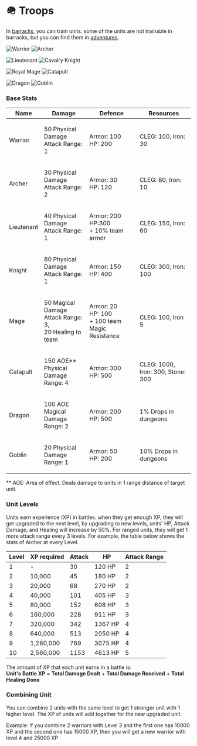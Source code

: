 # 🪖 Troops

In [barracks](buildings.md#barracks), you can train units. some of the units are not trainable in barracks, but you can find them in [adventures](battles.md).

![Warrior](<../.gitbook/assets/10 (2).png>) ![Archer](../.gitbook/assets/archer.png)

![Lieutenant](../.gitbook/assets/Lieutenant.png) ![Cavalry Knight](../.gitbook/assets/Knight.png)

![Royal Mage](../.gitbook/assets/32.png) ![Catapult](../.gitbook/assets/Catapult.png)

![Dragon](../.gitbook/assets/59.png) ![Goblin](../.gitbook/assets/Goblin.png)

### Base Stats

| Name       | Damage                                                             | Defence                                                    | Resources                         |
| ---------- | ------------------------------------------------------------------ | ---------------------------------------------------------- | --------------------------------- |
| Warrior    | <p>50 Physical Damage<br>Attack Range: 1</p>                       | <p>Armor: 100<br>HP: 200</p>                               | CLEG: 100, Iron: 30               |
| Archer     | <p>30 Physical Damage<br>Attack Range: 2</p>                       | <p>Armor: 30<br>HP: 120</p>                                | CLEG: 80, Iron: 10                |
| Lieutenant | <p>40 Physical Damage<br>Attack Range: 1</p>                       | <p>Armor: 200<br>HP:300<br>+ 10% team armor</p>            | CLEG: 150, Iron: 60               |
| Knight     | <p>80 Physical Damage<br>Attack Range: 1</p>                       | <p>Armor: 150<br>HP: 400</p>                               | CLEG: 300, Iron: 100              |
| Mage       | <p>50 Magical Damage<br>Attack Range: 3,<br>20 Healing to team</p> | <p>Armor: 20<br>HP: 100<br>+ 100 team Magic Resistance</p> | CLEG: 100, Iron 5                 |
| Catapult   | <p>150 AOE** Physical Damage<br>Range: 4</p>                       | <p>Armor: 300<br>HP: 500</p>                               | CLEG: 1000, Iron: 300, Stone: 300 |
| Dragon     | <p>100 AOE Magical Damage<br>Range: 2</p>                          | <p>Armor: 200<br>HP: 500</p>                               | 1% Drops in dungeons              |
| Goblin     | <p>20 Physical Damage<br>Range: 1</p>                              | <p>Armor: 50<br>HP: 200</p>                                | 10% Drops in dungeons             |

\*\* AOE: Area of effect. Deals damage to units in 1 range distance of target unit.

### Unit Levels

Units earn experience (XP) in battles. when they get enough XP, they will get upgraded to the next level, by upgrading to new levels, units' HP, Attack Damage, and Healing will increase by 50%. For ranged units, they will get 1 more attack range every 3 levels. For example, the table below shows the stats of Archer at every Level.

| Level | XP required | Attack | HP      | Attack Range |
| ----- | ----------- | ------ | ------- | ------------ |
| 1     | -           | 30     | 120 HP  | 2            |
| 2     | 10,000      | 45     | 180 HP  | 2            |
| 3     | 20,000      | 68     | 270 HP  | 2            |
| 4     | 40,000      | 101    | 405 HP  | 3            |
| 5     | 80,000      | 152    | 608 HP  | 3            |
| 6     | 160,000     | 228    | 911 HP  | 3            |
| 7     | 320,000     | 342    | 1367 HP | 4            |
| 8     | 640,000     | 513    | 2050 HP | 4            |
| 9     | 1,280,000   | 769    | 3075 HP | 4            |
| 10    | 2,560,000   | 1153   | 4613 HP | 5            |

The amount of XP that each unit earns in a battle is:\
**Unit's** **Battle XP** = **Total Damage Dealt** + **Total Damage Received** + **Total Healing Done**

### Combining Unit

You can combine 2 units with the same level to get 1 stronger unit with 1 higher level. The XP of units will add together for the new upgraded unit.

Example: if you combine 2 warriors with Level 3 and the first one has 10000 XP and the second one has 15000 XP, then you will get a new warrior with level 4 and 25000 XP
